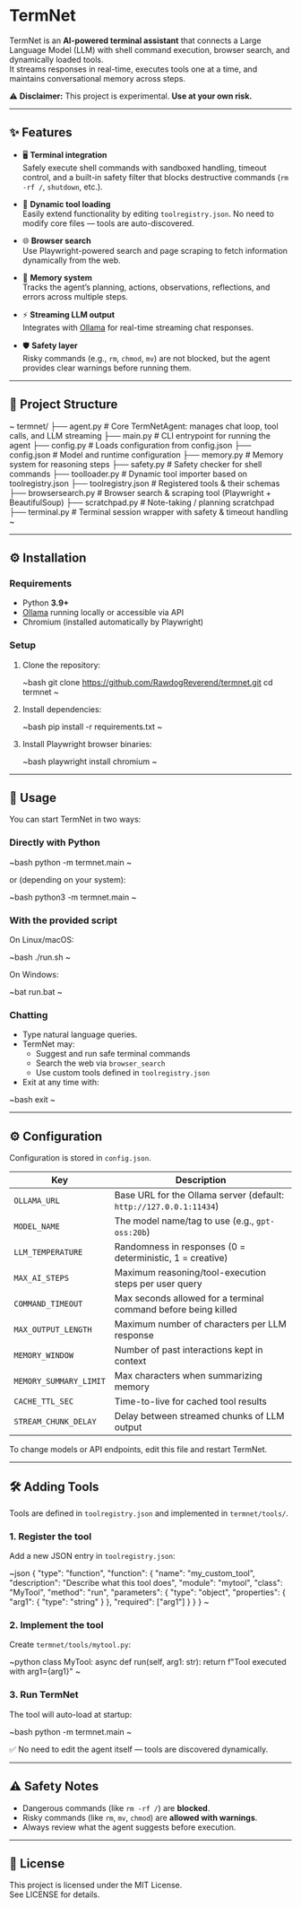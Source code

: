 # TermNet

TermNet is an **AI-powered terminal assistant** that connects a Large Language Model (LLM) with shell command execution, browser search, and dynamically loaded tools.  
It streams responses in real-time, executes tools one at a time, and maintains conversational memory across steps.

⚠️ **Disclaimer:** This project is experimental. **Use at your own risk.**

---

## ✨ Features

- 🖥️ **Terminal integration**  
  Safely execute shell commands with sandboxed handling, timeout control, and a built-in safety filter that blocks destructive commands (`rm -rf /`, `shutdown`, etc.).

- 🔧 **Dynamic tool loading**  
  Easily extend functionality by editing `toolregistry.json`. No need to modify core files — tools are auto-discovered.

- 🌐 **Browser search**  
  Use Playwright-powered search and page scraping to fetch information dynamically from the web.

- 🧠 **Memory system**  
  Tracks the agent’s planning, actions, observations, reflections, and errors across multiple steps.

- ⚡ **Streaming LLM output**  
  Integrates with [Ollama](https://ollama.ai) for real-time streaming chat responses.

- 🛡️ **Safety layer**  
  Risky commands (e.g., `rm`, `chmod`, `mv`) are not blocked, but the agent provides clear warnings before running them.

---

## 📂 Project Structure

~
termnet/
├── agent.py          # Core TermNetAgent: manages chat loop, tool calls, and LLM streaming
├── main.py           # CLI entrypoint for running the agent
├── config.py         # Loads configuration from config.json
├── config.json       # Model and runtime configuration
├── memory.py         # Memory system for reasoning steps
├── safety.py         # Safety checker for shell commands
├── toolloader.py     # Dynamic tool importer based on toolregistry.json
├── toolregistry.json # Registered tools & their schemas
├── browsersearch.py  # Browser search & scraping tool (Playwright + BeautifulSoup)
├── scratchpad.py     # Note-taking / planning scratchpad
├── terminal.py       # Terminal session wrapper with safety & timeout handling
~

---

## ⚙️ Installation

### Requirements

- Python **3.9+**
- [Ollama](https://ollama.ai) running locally or accessible via API
- Chromium (installed automatically by Playwright)

### Setup

1. Clone the repository:

   ~bash
   git clone https://github.com/RawdogReverend/termnet.git
   cd termnet
   ~

2. Install dependencies:

   ~bash
   pip install -r requirements.txt
   ~

3. Install Playwright browser binaries:

   ~bash
   playwright install chromium
   ~

---

## 🚀 Usage

You can start TermNet in two ways:

### Directly with Python

~bash
python -m termnet.main
~

or (depending on your system):

~bash
python3 -m termnet.main
~

### With the provided script

On Linux/macOS:

~bash
./run.sh
~

On Windows:

~bat
run.bat
~

### Chatting

- Type natural language queries.
- TermNet may:
  - Suggest and run safe terminal commands
  - Search the web via `browser_search`
  - Use custom tools defined in `toolregistry.json`
- Exit at any time with:

~bash
exit
~

---

## ⚙️ Configuration

Configuration is stored in `config.json`.

| Key                | Description                                                                 |
|--------------------|-----------------------------------------------------------------------------|
| `OLLAMA_URL`       | Base URL for the Ollama server (default: `http://127.0.0.1:11434`)          |
| `MODEL_NAME`       | The model name/tag to use (e.g., `gpt-oss:20b`)                             |
| `LLM_TEMPERATURE`  | Randomness in responses (0 = deterministic, 1 = creative)                   |
| `MAX_AI_STEPS`     | Maximum reasoning/tool-execution steps per user query                       |
| `COMMAND_TIMEOUT`  | Max seconds allowed for a terminal command before being killed              |
| `MAX_OUTPUT_LENGTH`| Maximum number of characters per LLM response                               |
| `MEMORY_WINDOW`    | Number of past interactions kept in context                                 |
| `MEMORY_SUMMARY_LIMIT` | Max characters when summarizing memory                                  |
| `CACHE_TTL_SEC`    | Time-to-live for cached tool results                                        |
| `STREAM_CHUNK_DELAY` | Delay between streamed chunks of LLM output                               |

To change models or API endpoints, edit this file and restart TermNet.

---

## 🛠️ Adding Tools

Tools are defined in `toolregistry.json` and implemented in `termnet/tools/`.

### 1. Register the tool
Add a new JSON entry in `toolregistry.json`:

~json
{
  "type": "function",
  "function": {
    "name": "my_custom_tool",
    "description": "Describe what this tool does",
    "module": "mytool",
    "class": "MyTool",
    "method": "run",
    "parameters": {
      "type": "object",
      "properties": {
        "arg1": { "type": "string" }
      },
      "required": ["arg1"]
    }
  }
}
~

### 2. Implement the tool
Create `termnet/tools/mytool.py`:

~python
class MyTool:
    async def run(self, arg1: str):
        return f"Tool executed with arg1={arg1}"
~

### 3. Run TermNet
The tool will auto-load at startup:

~bash
python -m termnet.main
~

✅ No need to edit the agent itself — tools are discovered dynamically.

---

## ⚠️ Safety Notes

- Dangerous commands (like `rm -rf /`) are **blocked**.
- Risky commands (like `rm`, `mv`, `chmod`) are **allowed with warnings**.
- Always review what the agent suggests before execution.

---

## 📜 License

This project is licensed under the MIT License.  
See LICENSE for details.
